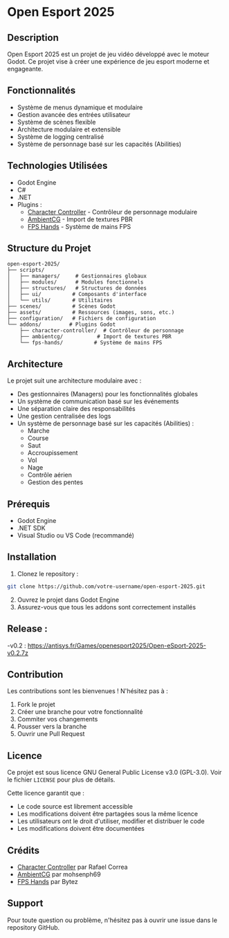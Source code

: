 # Open Esport 2025

## Description
Open Esport 2025 est un projet de jeu vidéo développé avec le moteur Godot. Ce projet vise à créer une expérience de jeu esport moderne et engageante.

## Fonctionnalités
- Système de menus dynamique et modulaire
- Gestion avancée des entrées utilisateur
- Système de scènes flexible
- Architecture modulaire et extensible
- Système de logging centralisé
- Système de personnage basé sur les capacités (Abilities)


## Technologies Utilisées
- Godot Engine
- C#
- .NET
- Plugins :
  - [Character Controller](https://github.com/expressobits/character-controller) - Contrôleur de personnage modulaire
  - [AmbientCG](https://github.com/mohsenph69/godot-ambientcg) - Import de textures PBR
  - [FPS Hands](https://codeberg.org/Bytez/godot-fps-hands) - Système de mains FPS

## Structure du Projet
```
open-esport-2025/
├── scripts/
│   ├── managers/     # Gestionnaires globaux
│   ├── modules/      # Modules fonctionnels
│   ├── structures/   # Structures de données
│   ├── ui/          # Composants d'interface
│   └── utils/       # Utilitaires
├── scenes/          # Scènes Godot
├── assets/          # Ressources (images, sons, etc.)
├── configuration/   # Fichiers de configuration
└── addons/         # Plugins Godot
    ├── character-controller/  # Contrôleur de personnage
    ├── ambientcg/           # Import de textures PBR
    └── fps-hands/          # Système de mains FPS
```

## Architecture
Le projet suit une architecture modulaire avec :
- Des gestionnaires (Managers) pour les fonctionnalités globales
- Un système de communication basé sur les événements
- Une séparation claire des responsabilités
- Une gestion centralisée des logs
- Un système de personnage basé sur les capacités (Abilities) :
  - Marche
  - Course
  - Saut
  - Accroupissement
  - Vol
  - Nage
  - Contrôle aérien
  - Gestion des pentes

## Prérequis
- Godot Engine
- .NET SDK
- Visual Studio ou VS Code (recommandé)

## Installation
1. Clonez le repository :
```bash
git clone https://github.com/votre-username/open-esport-2025.git
```
2. Ouvrez le projet dans Godot Engine
3. Assurez-vous que tous les addons sont correctement installés

## Release : 
-v0.2 :  https://antisys.fr/Games/openesport2025/Open-eSport-2025-v0.2.7z


## Contribution
Les contributions sont les bienvenues ! N'hésitez pas à :
1. Fork le projet
2. Créer une branche pour votre fonctionnalité
3. Commiter vos changements
4. Pousser vers la branche
5. Ouvrir une Pull Request

## Licence
Ce projet est sous licence GNU General Public License v3.0 (GPL-3.0). Voir le fichier `LICENSE` pour plus de détails.

Cette licence garantit que :
- Le code source est librement accessible
- Les modifications doivent être partagées sous la même licence
- Les utilisateurs ont le droit d'utiliser, modifier et distribuer le code
- Les modifications doivent être documentées

## Crédits
- [Character Controller](https://github.com/expressobits/character-controller) par Rafael Correa
- [AmbientCG](https://github.com/mohsenph69/godot-ambientcg) par mohsenph69
- [FPS Hands](https://codeberg.org/Bytez/godot-fps-hands) par Bytez

## Support
Pour toute question ou problème, n'hésitez pas à ouvrir une issue dans le repository GitHub. 